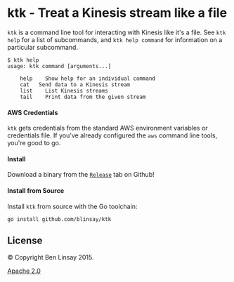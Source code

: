 # ktk - Treat a Kinesis stream like a file

`ktk` is a command line tool for interacting with Kinesis like it's a file. See
`ktk help` for a list of subcommands, and `ktk help command` for information on
a particular subcommand.

```
$ ktk help
usage: ktk command [arguments...]

	help	Show help for an individual command
	cat	  Send data to a Kinesis stream
	list	List Kinesis streams
	tail	Print data from the given stream
```

#### AWS Credentials

`ktk` gets credentials from the standard AWS environment variables or
credentials file. If you've already configured the `aws` command line tools,
you're good to go.

#### Install

Download a binary from the [`Release`](https://github.com/blinsay/ktk/releases)
tab on Github!

#### Install from Source

Install `ktk` from source with the Go toolchain:

`go install github.com/blinsay/ktk`

## License

&copy; Copyright Ben Linsay 2015.

[Apache 2.0](http://www.apache.org/licenses/LICENSE-2.00)
